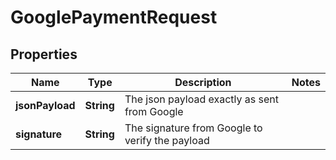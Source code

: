 
# GooglePaymentRequest

## Properties
Name | Type | Description | Notes
------------ | ------------- | ------------- | -------------
**jsonPayload** | **String** | The json payload exactly as sent from Google | 
**signature** | **String** | The signature from Google to verify the payload | 



